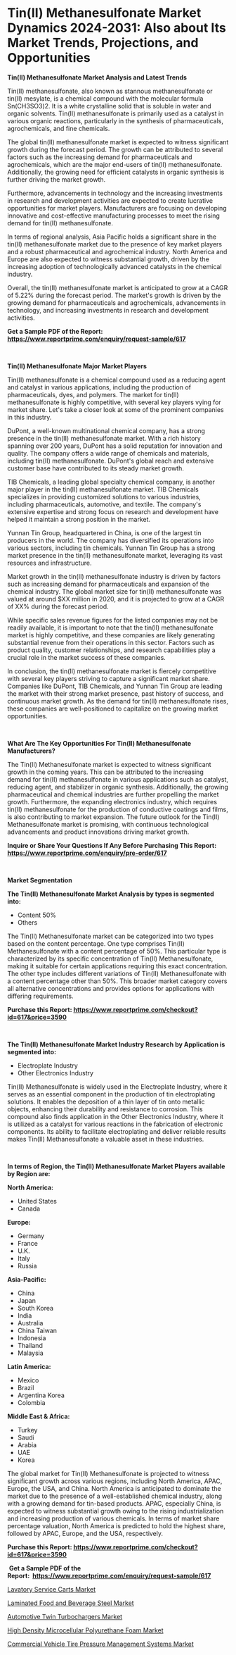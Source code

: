 <p><h1>Tin(II) Methanesulfonate Market Dynamics 2024-2031: Also about Its Market Trends, Projections, and Opportunities</h1></p><p><strong>Tin(II) Methanesulfonate Market Analysis and Latest Trends</strong></p>
<p><p>Tin(II) methanesulfonate, also known as stannous methanesulfonate or tin(II) mesylate, is a chemical compound with the molecular formula Sn(CH3SO3)2. It is a white crystalline solid that is soluble in water and organic solvents. Tin(II) methanesulfonate is primarily used as a catalyst in various organic reactions, particularly in the synthesis of pharmaceuticals, agrochemicals, and fine chemicals.</p><p>The global tin(II) methanesulfonate market is expected to witness significant growth during the forecast period. The growth can be attributed to several factors such as the increasing demand for pharmaceuticals and agrochemicals, which are the major end-users of tin(II) methanesulfonate. Additionally, the growing need for efficient catalysts in organic synthesis is further driving the market growth.</p><p>Furthermore, advancements in technology and the increasing investments in research and development activities are expected to create lucrative opportunities for market players. Manufacturers are focusing on developing innovative and cost-effective manufacturing processes to meet the rising demand for tin(II) methanesulfonate.</p><p>In terms of regional analysis, Asia Pacific holds a significant share in the tin(II) methanesulfonate market due to the presence of key market players and a robust pharmaceutical and agrochemical industry. North America and Europe are also expected to witness substantial growth, driven by the increasing adoption of technologically advanced catalysts in the chemical industry.</p><p>Overall, the tin(II) methanesulfonate market is anticipated to grow at a CAGR of 5.22% during the forecast period. The market's growth is driven by the growing demand for pharmaceuticals and agrochemicals, advancements in technology, and increasing investments in research and development activities.</p></p>
<p><strong>Get a Sample PDF of the Report:&nbsp; <a href="https://www.reportprime.com/enquiry/request-sample/617">https://www.reportprime.com/enquiry/request-sample/617</a></strong></p>
<p>&nbsp;</p>
<p><strong>Tin(II) Methanesulfonate Major Market Players</strong></p>
<p><p>Tin(II) methanesulfonate is a chemical compound used as a reducing agent and catalyst in various applications, including the production of pharmaceuticals, dyes, and polymers. The market for tin(II) methanesulfonate is highly competitive, with several key players vying for market share. Let's take a closer look at some of the prominent companies in this industry.</p><p>DuPont, a well-known multinational chemical company, has a strong presence in the tin(II) methanesulfonate market. With a rich history spanning over 200 years, DuPont has a solid reputation for innovation and quality. The company offers a wide range of chemicals and materials, including tin(II) methanesulfonate. DuPont's global reach and extensive customer base have contributed to its steady market growth.</p><p>TIB Chemicals, a leading global specialty chemical company, is another major player in the tin(II) methanesulfonate market. TIB Chemicals specializes in providing customized solutions to various industries, including pharmaceuticals, automotive, and textile. The company's extensive expertise and strong focus on research and development have helped it maintain a strong position in the market.</p><p>Yunnan Tin Group, headquartered in China, is one of the largest tin producers in the world. The company has diversified its operations into various sectors, including tin chemicals. Yunnan Tin Group has a strong market presence in the tin(II) methanesulfonate market, leveraging its vast resources and infrastructure.</p><p>Market growth in the tin(II) methanesulfonate industry is driven by factors such as increasing demand for pharmaceuticals and expansion of the chemical industry. The global market size for tin(II) methanesulfonate was valued at around $XX million in 2020, and it is projected to grow at a CAGR of XX% during the forecast period.</p><p>While specific sales revenue figures for the listed companies may not be readily available, it is important to note that the tin(II) methanesulfonate market is highly competitive, and these companies are likely generating substantial revenue from their operations in this sector. Factors such as product quality, customer relationships, and research capabilities play a crucial role in the market success of these companies.</p><p>In conclusion, the tin(II) methanesulfonate market is fiercely competitive with several key players striving to capture a significant market share. Companies like DuPont, TIB Chemicals, and Yunnan Tin Group are leading the market with their strong market presence, past history of success, and continuous market growth. As the demand for tin(II) methanesulfonate rises, these companies are well-positioned to capitalize on the growing market opportunities.</p></p>
<p>&nbsp;</p>
<p><strong>What Are The Key Opportunities For Tin(II) Methanesulfonate Manufacturers?</strong></p>
<p><p>The Tin(II) Methanesulfonate market is expected to witness significant growth in the coming years. This can be attributed to the increasing demand for tin(II) methanesulfonate in various applications such as catalyst, reducing agent, and stabilizer in organic synthesis. Additionally, the growing pharmaceutical and chemical industries are further propelling the market growth. Furthermore, the expanding electronics industry, which requires tin(II) methanesulfonate for the production of conductive coatings and films, is also contributing to market expansion. The future outlook for the Tin(II) Methanesulfonate market is promising, with continuous technological advancements and product innovations driving market growth.</p></p>
<p><strong>Inquire or Share Your Questions If Any Before Purchasing This Report: <a href="https://www.reportprime.com/enquiry/pre-order/617">https://www.reportprime.com/enquiry/pre-order/617</a></strong></p>
<p>&nbsp;</p>
<p><strong>Market Segmentation</strong></p>
<p><strong>The Tin(II) Methanesulfonate Market Analysis by types is segmented into:</strong></p>
<p><ul><li>Content 50%</li><li>Others</li></ul></p>
<p><p>The Tin(II) Methanesulfonate market can be categorized into two types based on the content percentage. One type comprises Tin(II) Methanesulfonate with a content percentage of 50%. This particular type is characterized by its specific concentration of Tin(II) Methanesulfonate, making it suitable for certain applications requiring this exact concentration. The other type includes different variations of Tin(II) Methanesulfonate with a content percentage other than 50%. This broader market category covers all alternative concentrations and provides options for applications with differing requirements.</p></p>
<p><strong>Purchase this Report:&nbsp;<a href="https://www.reportprime.com/checkout?id=617&price=3590">https://www.reportprime.com/checkout?id=617&price=3590</a></strong></p>
<p>&nbsp;</p>
<p><strong>The Tin(II) Methanesulfonate Market Industry Research by Application is segmented into:</strong></p>
<p><ul><li>Electroplate Industry</li><li>Other Electronics Industry</li></ul></p>
<p><p>Tin(II) Methanesulfonate is widely used in the Electroplate Industry, where it serves as an essential component in the production of tin electroplating solutions. It enables the deposition of a thin layer of tin onto metallic objects, enhancing their durability and resistance to corrosion. This compound also finds application in the Other Electronics Industry, where it is utilized as a catalyst for various reactions in the fabrication of electronic components. Its ability to facilitate electroplating and deliver reliable results makes Tin(II) Methanesulfonate a valuable asset in these industries.</p></p>
<p>&nbsp;</p>
<p><strong>In terms of Region, the Tin(II) Methanesulfonate Market Players available by Region are:</strong></p>
<p>
    <p> <strong> North America: </strong>
        <ul>
            <li>United States</li>
            <li>Canada</li>
        </ul>
        </p> 
    <p> <strong> Europe: </strong>
        <ul>
            <li>Germany</li>
            <li>France</li>
            <li>U.K.</li>
            <li>Italy</li>
            <li>Russia</li>
        </ul>
        </p> 
    <p> <strong> Asia-Pacific: </strong>
        <ul>
            <li>China</li>
            <li>Japan</li>
            <li>South Korea</li>
            <li>India</li>
            <li>Australia</li>
            <li>China Taiwan</li>
            <li>Indonesia</li>
            <li>Thailand</li>
            <li>Malaysia</li>
        </ul>
        </p> 
    <p> <strong> Latin America: </strong>
        <ul>
            <li>Mexico</li>
            <li>Brazil</li>
            <li>Argentina Korea</li>
            <li>Colombia</li>
        </ul>
        </p> 
    <p> <strong> Middle East & Africa: </strong>
        <ul>
            <li>Turkey</li>
            <li>Saudi</li>
            <li>Arabia</li>
            <li>UAE</li>
            <li>Korea</li>
        </ul>
    </p>
    </p>
<p><p>The global market for Tin(II) Methanesulfonate is projected to witness significant growth across various regions, including North America, APAC, Europe, the USA, and China. North America is anticipated to dominate the market due to the presence of a well-established chemical industry, along with a growing demand for tin-based products. APAC, especially China, is expected to witness substantial growth owing to the rising industrialization and increasing production of various chemicals. In terms of market share percentage valuation, North America is predicted to hold the highest share, followed by APAC, Europe, and the USA, respectively.</p></p>
<p><strong>Purchase this Report: <a href="https://www.reportprime.com/checkout?id=617&price=3590">https://www.reportprime.com/checkout?id=617&price=3590</a></strong></p>
<p>&nbsp;<strong>Get a Sample PDF of the Report:&nbsp;&nbsp;<a href="https://www.reportprime.com/enquiry/request-sample/617">https://www.reportprime.com/enquiry/request-sample/617</a></strong></p>
<p><strong></strong></p>
<p><p><a href="https://www.linkedin.com/pulse/lavatory-service-carts-market-size-2023-2030-lxjoe/">Lavatory Service Carts Market</a></p><p><a href="https://github.com/santosh758595/Market-Research-Report-List-2/blob/main/laminated-food-and-beverage-steel-market.md">Laminated Food and Beverage Steel Market</a></p><p><a href="https://www.linkedin.com/pulse/automotive-twin-turbochargers-market-challenges-opportunities-xbnpe/">Automotive Twin Turbochargers Market</a></p><p><a href="https://github.com/Chiragrp25/Market-Research-Report-List-2/blob/main/high-density-microcellular-polyurethane-foam-market.md">High Density Microcellular Polyurethane Foam Market</a></p><p><a href="https://www.linkedin.com/pulse/decoding-commercial-vehicle-tire-pressure-management-gjuge/">Commercial Vehicle Tire Pressure Management Systems Market</a></p></p>